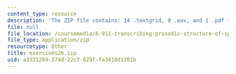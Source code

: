 ```yaml
---
content_type: resource
description: 'The ZIP file contains: 14 .textgrid, 8 .wav, and 1 .pdf files.'
file: null
file_location: /coursemedia/6-911-transcribing-prosodic-structure-of-spoken-utterances-with-tobi-january-iap-2006/a2331284374d22c7829ffa3410d1201b_exercises26.zip
file_type: application/zip
resourcetype: Other
title: exercises26.zip
uid: a2331284-374d-22c7-829f-fa3410d1201b
---
```

